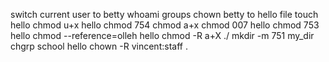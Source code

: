 switch current user to betty
whoami
groups
chown betty to hello file
touch hello
chmod u+x hello
chmod 754
chmod a+x
chmod 007 hello
chmod 753 hello
chmod --reference=olleh hello
chmod -R a+X ./
mkdir -m 751 my_dir
chgrp school hello
chown -R vincent:staff .
